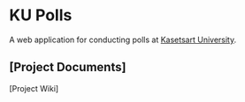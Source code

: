 # KU Polls

A web application for conducting polls at [Kasetsart University](https://www.ku.ac.th).

## [Project Documents]

[Project Wiki]
